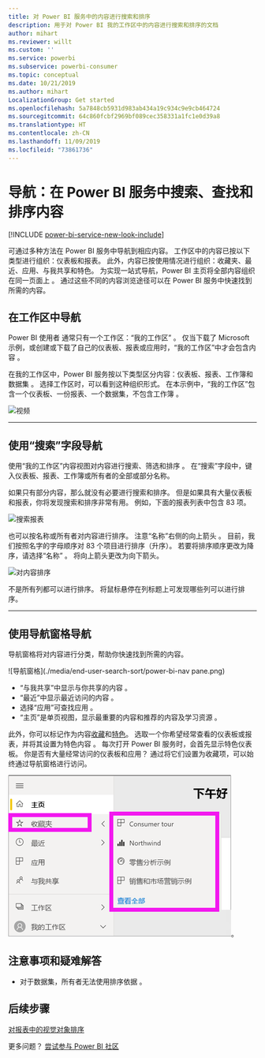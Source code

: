 ```yaml
---
title: 对 Power BI 服务中的内容进行搜索和排序
description: 用于对 Power BI 我的工作区中的内容进行搜索和排序的文档
author: mihart
ms.reviewer: willt
ms.custom: ''
ms.service: powerbi
ms.subservice: powerbi-consumer
ms.topic: conceptual
ms.date: 10/21/2019
ms.author: mihart
LocalizationGroup: Get started
ms.openlocfilehash: 5a7848cb5931d983ab434a19c934c9e9cb464724
ms.sourcegitcommit: 64c860fcbf2969bf089cec358331a1fc1e0d39a8
ms.translationtype: HT
ms.contentlocale: zh-CN
ms.lasthandoff: 11/09/2019
ms.locfileid: "73861736"
---
```

# <a name="navigation-searching-finding-and-sorting-content-in-power-bi-service"></a>导航：在 Power BI 服务中搜索、查找和排序内容

[!INCLUDE [power-bi-service-new-look-include](../includes/power-bi-service-new-look-include.md)]

可通过多种方法在 Power BI 服务中导航到相应内容。 工作区中的内容已按以下类型进行组织：仪表板和报表。  此外，内容已按使用情况进行组织：收藏夹、最近、应用、与我共享和特色。 为实现一站式导航，Power BI 主页将全部内容组织在同一页面上  。 通过这些不同的内容浏览途径可以在 Power BI 服务中快速找到所需的内容。  

## <a name="navigation-within-workspaces"></a>在工作区中导航

Power BI 使用者  通常只有一个工作区：“我的工作区”  。 仅当下载了 Microsoft 示例，或创建或下载了自己的仪表板、报表或应用时，“我的工作区”中才会包含内容  。  

在我的工作区中，Power BI 服务按以下类型区分内容：仪表板、报表、工作簿和数据集  。 选择工作区时，可以看到这种组织形式。 在本示例中，“我的工作区”包含一个仪表板、一份报表、一个数据集，不包含工作簿  。

![视频](./media/end-user-search-sort/myworkspace/myworkspace.gif)

________________________________________
## <a name="navigation-using-the-search-field"></a>使用“搜索”字段导航
使用“我的工作区”内容视图对内容进行搜索、筛选和排序  。 在“搜索”字段中，键入仪表板、报表、工作簿或所有者的全部或部分名称。  

如果只有部分内容，那么就没有必要进行搜索和排序。  但是如果具有大量仪表板和报表，你将发现搜索和排序非常有用。 例如，下面的报表列表中包含 83 项。 

![搜索报表](./media/end-user-experience/power-bi-search.png)

也可以按名称或所有者对内容进行排序。 注意“名称”右侧的向上箭头  。 目前，我们按照名字的字母顺序对 83 个项目进行排序（升序）。 若要将排序顺序更改为降序，请选择“名称”  。 将向上箭头更改为向下箭头。

![对内容排序](./media/end-user-experience/power-bi-sort-new.png)

不是所有列都可以进行排序。 将鼠标悬停在列标题上可发现哪些列可以进行排序。

___________________________________________________________________
## <a name="navigation-using-the-nav-pane"></a>使用导航窗格导航
导航窗格将对内容进行分类，帮助你快速找到所需的内容。  

![导航窗格](./media/end-user-search-sort/power-bi-nav pane.png)


- “与我共享”中显示与你共享的内容  。
- “最近”中显示最近访问的内容  。 
- 选择“应用”可查找应用  。
- “主页”是单页视图，显示最重要的内容和推荐的内容及学习资源  。

此外，你可以标记作为内容[收藏](end-user-favorite.md)和[特色](end-user-featured.md)。 选取一个你希望经常查看的仪表板或报表，并将其设置为特色内容  。 每次打开 Power BI 服务时，会首先显示特色仪表板。 你是否有大量经常访问的仪表板和应用？ 通过将它们设置为收藏项，可以始终通过导航窗格进行访问。

![收藏夹浮出控件](./media/end-user-search-sort/power-bi-favorite.png)。



## <a name="considerations-and-troubleshooting"></a>注意事项和疑难解答
* 对于数据集，所有者无法使用排序依据  。

## <a name="next-steps"></a>后续步骤
[对报表中的视觉对象排序](end-user-change-sort.md)

更多问题？ [尝试参与 Power BI 社区](https://community.powerbi.com/)
